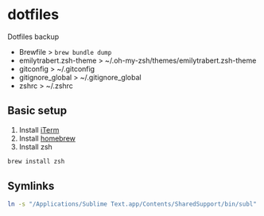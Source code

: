 # dotfiles
Dotfiles backup

* Brewfile > `brew bundle dump`
* emilytrabert.zsh-theme > ~/.oh-my-zsh/themes/emilytrabert.zsh-theme
* gitconfig > ~/.gitconfig
* gitignore_global > ~/.gitignore_global
* zshrc > ~/.zshrc

## Basic setup

1. Install [iTerm](https://iterm2.com/)
2. Install [homebrew](https://brew.sh/)
3. Install zsh
```bash
brew install zsh
```

## Symlinks

```bash
ln -s "/Applications/Sublime Text.app/Contents/SharedSupport/bin/subl" /usr/local/bin/subl
```
